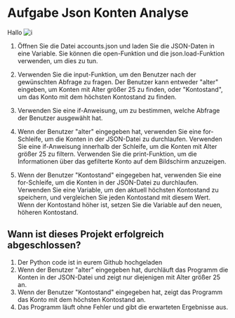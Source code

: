 # Aufgabe Json Konten Analyse
Hallo
![i](details.png)
1. Öffnen Sie die Datei accounts.json und laden Sie die JSON-Daten in eine Variable. Sie können die open-Funktion und die json.load-Funktion verwenden, um dies zu tun.

2. Verwenden Sie die input-Funktion, um den Benutzer nach der gewünschten Abfrage zu fragen. Der Benutzer kann entweder "alter" eingeben, um Konten mit Alter größer 25 zu finden, oder "Kontostand", um das Konto mit dem höchsten Kontostand zu finden.

3. Verwenden Sie eine if-Anweisung, um zu bestimmen, welche Abfrage der Benutzer ausgewählt hat.

4. Wenn der Benutzer "alter" eingegeben hat, verwenden Sie eine for-Schleife, um die Konten in der JSON-Datei zu durchlaufen. Verwenden Sie eine if-Anweisung innerhalb der Schleife, um die Konten mit Alter größer 25 zu filtern.
Verwenden Sie die print-Funktion, um die Informationen über das gefilterte Konto auf dem Bildschirm anzuzeigen.

5. Wenn der Benutzer "Kontostand" eingegeben hat, verwenden Sie eine for-Schleife, um die Konten in der JSON-Datei zu durchlaufen. Verwenden Sie eine Variable, um den aktuell höchsten Kontostand zu speichern, und vergleichen Sie jeden Kontostand mit diesem Wert. Wenn der Kontostand höher ist, setzen Sie die Variable auf den neuen, höheren Kontostand.



## Wann ist dieses Projekt erfolgreich abgeschlossen?
1. Der Python code ist in eurem Github hochgeladen
2. Wenn der Benutzer "alter" eingegeben hat, durchläuft das Programm die Konten in der JSON-Datei und zeigt nur diejenigen mit Alter größer 25 an. 
3. Wenn der Benutzer "Kontostand" eingegeben hat, zeigt das Programm das Konto mit dem höchsten Kontostand an.
5. Das Programm läuft ohne Fehler und gibt die erwarteten Ergebnisse aus.
